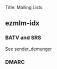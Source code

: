 Title: Mailing Lists

## ezmlm-idx

### BATV and SRS

See [sender_demunger](files/bin/sender_demunger)


### DMARC

